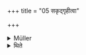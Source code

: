 +++
title = "05 सकृद्गृहीत्वा"

+++

<details><summary>Müller</summary>

Taking (the butter) once.
</details>

<details><summary>थिते</summary>

सकृद्गृहीत्वा ५
</details>
